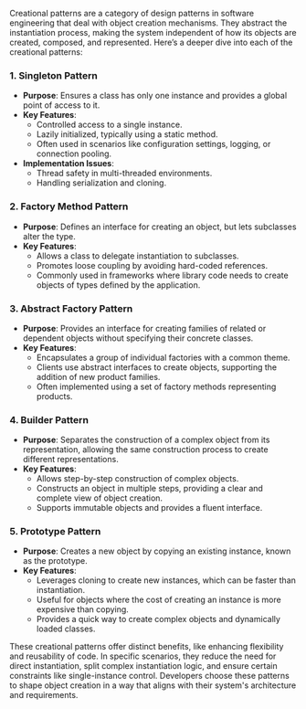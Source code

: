 Creational patterns are a category of design patterns in software engineering that deal with object creation mechanisms. They abstract the instantiation process, making the system independent of how its objects are created, composed, and represented. Here’s a deeper dive into each of the creational patterns:

### 1. Singleton Pattern
- **Purpose**: Ensures a class has only one instance and provides a global point of access to it.
- **Key Features**:
    - Controlled access to a single instance.
    - Lazily initialized, typically using a static method.
    - Often used in scenarios like configuration settings, logging, or connection pooling.
- **Implementation Issues**:
    - Thread safety in multi-threaded environments.
    - Handling serialization and cloning.

### 2. Factory Method Pattern
- **Purpose**: Defines an interface for creating an object, but lets subclasses alter the type.
- **Key Features**:
    - Allows a class to delegate instantiation to subclasses.
    - Promotes loose coupling by avoiding hard-coded references.
    - Commonly used in frameworks where library code needs to create objects of types defined by the application.

### 3. Abstract Factory Pattern
- **Purpose**: Provides an interface for creating families of related or dependent objects without specifying their concrete classes.
- **Key Features**:
    - Encapsulates a group of individual factories with a common theme.
    - Clients use abstract interfaces to create objects, supporting the addition of new product families.
    - Often implemented using a set of factory methods representing products.

### 4. Builder Pattern
- **Purpose**: Separates the construction of a complex object from its representation, allowing the same construction process to create different representations.
- **Key Features**:
    - Allows step-by-step construction of complex objects.
    - Constructs an object in multiple steps, providing a clear and complete view of object creation.
    - Supports immutable objects and provides a fluent interface.

### 5. Prototype Pattern
- **Purpose**: Creates a new object by copying an existing instance, known as the prototype.
- **Key Features**:
    - Leverages cloning to create new instances, which can be faster than instantiation.
    - Useful for objects where the cost of creating an instance is more expensive than copying.
    - Provides a quick way to create complex objects and dynamically loaded classes.

These creational patterns offer distinct benefits, like enhancing flexibility and reusability of code. In specific scenarios, they reduce the need for direct instantiation, split complex instantiation logic, and ensure certain constraints like single-instance control. Developers choose these patterns to shape object creation in a way that aligns with their system's architecture and requirements.